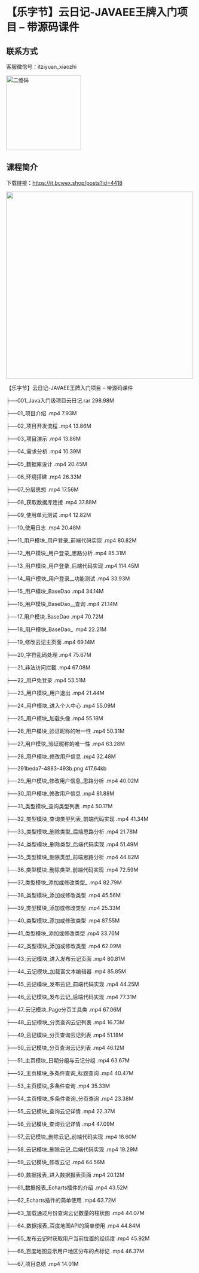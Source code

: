 # 【乐字节】云日记-JAVAEE王牌入门项目 &#8211; 带源码课件

## 联系方式

客服微信号：itziyuan_xiaozhi

<img src="https://ziyuanyun.oss-cn-guangzhou.aliyuncs.com/common/20240614073449/666b82192834a.jpg" width="200" height="200" alt="二维码">

## 课程简介

下载链接：https://it.bcwex.shop/posts?id=4418

<img src="https://ziyuanyun.oss-cn-guangzhou.aliyuncs.com/yun/20240908073012/66dce2040e288.jpg" width="500" alt="">

  

 【乐字节】云日记-JAVAEE王牌入门项目 &#8211; 带源码课件

 ├──001_Java入门级项目云日记.rar 298.98M

 ├──01_项目介绍 .mp4 7.93M

 ├──02_项目开发流程 .mp4 13.86M

 ├──03_项目演示 .mp4 13.86M

 ├──04_需求分析 .mp4 10.39M

 ├──05_数据库设计 .mp4 20.45M

 ├──06_环境搭建 .mp4 26.33M

 ├──07_分层思想 .mp4 17.56M

 ├──08_获取数据库连接 .mp4 37.88M

 ├──09_使用单元测试 .mp4 12.82M

 ├──10_使用日志 .mp4 20.48M

 ├──11_用户模块_用户登录_前端代码实现 .mp4 80.82M

 ├──12_用户模块_用户登录_思路分析 .mp4 85.31M

 ├──13_用户模块_用户登录_后端代码实现 .mp4 114.45M

 ├──14_用户模块_用户登录__功能测试 .mp4 33.93M

 ├──15_用户模块_BaseDao .mp4 34.14M

 ├──16_用户模块_BaseDao__查询 .mp4 21.14M

 ├──17_用户模块_BaseDao .mp4 70.72M

 ├──18_用户模块_BaseDao_ .mp4 22.21M

 ├──19_修改云记主页面 .mp4 69.14M

 ├──20_字符乱码处理 .mp4 75.67M

 ├──21_非法访问拦截 .mp4 67.08M

 ├──22_用户免登录 .mp4 53.51M

 ├──23_用户模块_用户退出 .mp4 21.44M

 ├──24_用户模块_进入个人中心 .mp4 55.09M

 ├──25_用户模块_加载头像 .mp4 55.18M

 ├──26_用户模块_验证昵称的唯一性 .mp4 50.31M

 ├──27_用户模块_验证昵称的唯一性 .mp4 63.28M

 ├──28_用户模块_修改用户信息 .mp4 32.48M

 ├──291beda7-4883-493b.png 417.64kb

 ├──29_用户模块_修改用户信息_思路分析 .mp4 40.02M

 ├──30_用户模块_修改用户信息 .mp4 81.88M

 ├──31_类型模块_查询类型列表 .mp4 50.17M

 ├──32_类型模块_查询类型列表_前端代码实现 .mp4 41.34M

 ├──33_类型模块_删除类型_后端思路分析 .mp4 21.78M

 ├──34_类型模块_删除类型_后端代码实现 .mp4 51.49M

 ├──35_类型模块_删除类型_前端思路分析 .mp4 44.82M

 ├──36_类型模块_删除类型_前端代码实现 .mp4 72.59M

 ├──37_类型模块_添加或修改类型_ .mp4 82.79M

 ├──38_类型模块_添加或修改类型 .mp4 45.56M

 ├──39_类型模块_添加或修改类型 .mp4 25.33M

 ├──40_类型模块_添加或修改类型 .mp4 87.55M

 ├──41_类型模块_添加或修改类型 .mp4 33.76M

 ├──42_类型模块_添加或修改类型 .mp4 62.09M

 ├──43_云记模块_进入发布云记页面 .mp4 80.81M

 ├──44_云记模块_加载富文本编辑器 .mp4 85.85M

 ├──45_云记模块_发布云记_前端代码实现 .mp4 44.25M

 ├──46_云记模块_发布云记_后端代码实现 .mp4 77.31M

 ├──47_云记模块_Page分页工具类 .mp4 67.06M

 ├──48_云记模块_分页查询云记列表 .mp4 16.73M

 ├──49_云记模块_分页查询云记列表 .mp4 51.18M

 ├──50_云记模块_分页查询云记列表 .mp4 46.12M

 ├──51_主页模块_日期分组与云记分组 .mp4 63.67M

 ├──52_主页模块_多条件查询_标题查询 .mp4 40.47M

 ├──53_主页模块_多条件查询 .mp4 35.33M

 ├──54_主页模块_多条件查询_分页查询 .mp4 23.38M

 ├──55_云记模块_查询云记详情 .mp4 22.37M

 ├──56_云记模块_查询云记详情 .mp4 47.09M

 ├──57_云记模块_删除云记_前端代码实现 .mp4 18.60M

 ├──58_云记模块_删除云记_后端代码实现 .mp4 19.29M

 ├──59_云记模块_修改云记 .mp4 64.56M

 ├──60_数据报表_进入数据报表页面 .mp4 20.12M

 ├──61_数据报表_Echarts插件的介绍 .mp4 43.52M

 ├──62_Echarts插件的简单使用 .mp4 63.72M

 ├──63_加载通过月份查询云记数量的柱状图 .mp4 44.07M

 ├──64_数据报表_百度地图API的简单使用 .mp4 44.84M

 ├──65_发布云记时获取用户当前位置的经纬度 .mp4 45.92M

 ├──66_百度地图显示用户地区分布的点标记 .mp4 46.37M

 └──67_项目总结 .mp4 14.01M

  